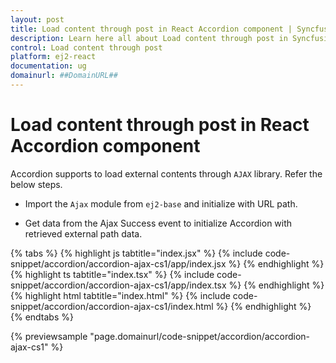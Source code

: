 ```yaml
---
layout: post
title: Load content through post in React Accordion component | Syncfusion
description: Learn here all about Load content through post in Syncfusion React Accordion component of Syncfusion Essential JS 2 and more.
control: Load content through post 
platform: ej2-react
documentation: ug
domainurl: ##DomainURL##
---
```


# Load content through post in React Accordion component

Accordion supports to load external contents through `AJAX` library. Refer the below steps.

* Import the `Ajax` module from `ej2-base` and initialize with URL path.

* Get data from the Ajax Success event to initialize Accordion with retrieved external path data.

{% tabs %}
{% highlight js tabtitle="index.jsx" %}
{% include code-snippet/accordion/accordion-ajax-cs1/app/index.jsx %}
{% endhighlight %}
{% highlight ts tabtitle="index.tsx" %}
{% include code-snippet/accordion/accordion-ajax-cs1/app/index.tsx %}
{% endhighlight %}
{% highlight html tabtitle="index.html" %}
{% include code-snippet/accordion/accordion-ajax-cs1/index.html %}
{% endhighlight %}
{% endtabs %}
        
{% previewsample "page.domainurl/code-snippet/accordion/accordion-ajax-cs1" %}